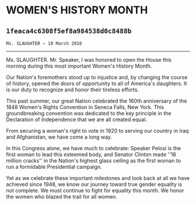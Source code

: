 # WOMEN'S HISTORY MONTH
## `1feaca4c6308f5ef8a984538d0c8488b`
`Ms. SLAUGHTER — 10 March 2010`

---


Ms. SLAUGHTER. Mr. Speaker, I was honored to open the House this 
morning during this most important Women's History Month.

Our Nation's foremothers stood up to injustice and, by changing the 
course of history, opened the doors of opportunity to all of America's 
daughters. It is our duty to recognize and honor their tireless 
efforts.

This past summer, our great Nation celebrated the 160th anniversary 
of the 1848 Women's Rights Convention in Seneca Falls, New York. This 
groundbreaking convention was dedicated to the key principle in the 
Declaration of Independence that we are all created equal.

From securing a woman's right to vote in 1920 to serving our country 
in Iraq and Afghanistan, we have come a long way.

In this Congress alone, we have much to celebrate: Speaker Pelosi is 
the first woman to lead this esteemed body, and Senator Clinton made 
''18 million cracks'' in the Nation's highest glass ceiling as the 
first woman to run a formidable Presidential campaign.

Yet as we celebrate these important milestones and look back at all 
we have achieved since 1948, we know our journey toward true gender 
equality is not complete. We must continue to fight for equality this 
month. We honor the women who blazed the trail for all women.
